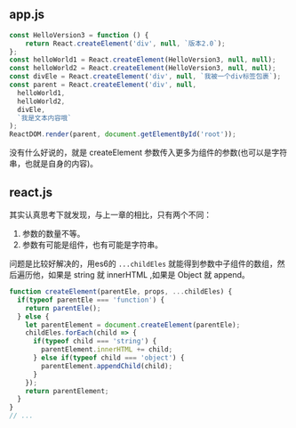 ## app.js
```js
const HelloVersion3 = function () {
    return React.createElement('div', null, `版本2.0`);
};
const helloWorld1 = React.createElement(HelloVersion3, null, null);
const helloWorld2 = React.createElement(HelloVersion3, null, null);
const divEle = React.createElement('div', null, `我被一个div标签包裹`);
const parent = React.createElement('div', null,
  helloWorld1,
  helloWorld2,
  divEle,
  `我是文本内容哦`
);
ReactDOM.render(parent, document.getElementById('root'));
```
没有什么好说的，就是 createElement 参数传入更多为组件的参数(也可以是字符串，也就是自身的内容)。

## react.js
其实认真思考下就发现，与上一章的相比，只有两个不同：
1. 参数的数量不等。
2. 参数有可能是组件，也有可能是字符串。

问题是比较好解决的，用es6的 `...childEles` 就能得到参数中子组件的数组，然后遍历他，如果是 string 就 innerHTML ,如果是 Object 就 append。

```js
function createElement(parentEle, props, ...childEles) {
  if(typeof parentEle === 'function') {
    return parentEle();
  } else {
    let parentElement = document.createElement(parentEle);
    childEles.forEach(child => {
      if(typeof child === 'string') {
        parentElement.innerHTML += child;
      } else if(typeof child === 'object') {
        parentElement.appendChild(child);
      }
    });
    return parentElement;
  }
}
// ...
```
